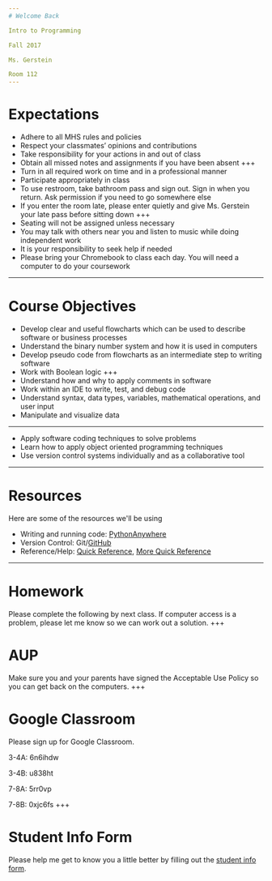 ```yaml
---
# Welcome Back

Intro to Programming

Fall 2017

Ms. Gerstein

Room 112
---
```

# Expectations

- Adhere to all MHS rules and policies
- Respect your classmates’ opinions and contributions
- Take responsibility for your actions in and out of class
- Obtain all missed notes and assignments if you have been absent
+++
- Turn in all required work on time and in a professional manner
- Participate appropriately in class
- To use restroom, take bathroom pass and sign out. Sign in when you return. Ask permission if you need to go somewhere else
- If you enter the room late, please enter quietly and give Ms. Gerstein your late pass before sitting down
+++
- Seating will not be assigned unless necessary
- You may talk with others near you and listen to music while doing independent work
- It is your responsibility to seek help if needed
- Please bring your Chromebook to class each day. You will need a computer to do your coursework
---
# Course Objectives

* Develop clear and useful flowcharts which can be used to describe software or business processes
* Understand the binary number system and how it is used in computers
* Develop pseudo code from flowcharts as an intermediate step to writing software
* Work with Boolean logic
+++
* Understand how and why to apply comments in software
* Work within an IDE to write, test, and debug code
* Understand syntax, data types, variables, mathematical operations, and user input
* Manipulate and visualize data
***
* Apply software coding techniques to solve problems
* Learn how to apply object oriented programming techniques
* Use version control systems individually and as a collaborative tool
---
# Resources

Here are some of the resources we'll be using

* Writing and running code: [PythonAnywhere](https://www.pythonanywhere.com)
* Version Control: Git/[GitHub](https://github.com/)
* Reference/Help: [Quick Reference](http://nbviewer.jupyter.org/github/justmarkham/python-reference/blob/master/reference.ipynb), [More Quick Reference](http://www.cs.put.poznan.pl/csobaniec/software/python/py-qrc.html)
---
# Homework

Please complete the following by next class. If computer access is a problem, please let me know so we can work out a solution.
+++
# AUP

Make sure you and your parents have signed the Acceptable Use Policy so you can get back on the computers.
+++
# Google Classroom

Please sign up for Google Classroom.

3-4A: 6n6ihdw

3-4B: u838ht

7-8A: 5rr0vp

7-8B: 0xjc6fs
+++
# Student Info Form

Please help me get to know you a little better by filling out the [student info form](https://airtable.com/shrj8C0fDkl1LdraF).
